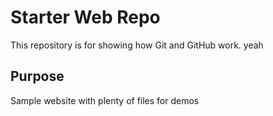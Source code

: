 # Starter Web Repo

This repository is for showing how Git and GitHub work.
yeah

## Purpose

Sample website with plenty of files for demos